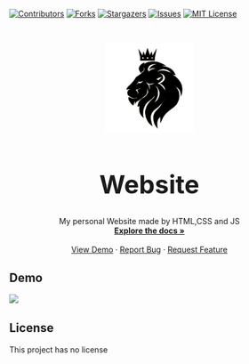 [![Contributors][contributors-shield]][contributors-url]
[![Forks][forks-shield]][forks-url]
[![Stargazers][stars-shield]][stars-url]
[![Issues][issues-shield]][issues-url]
[![MIT License][license-shield]][license-url]

<!-- PROJECT LOGO -->
<br />
<p align="center">
  <a href="https://github.com/CaptainMich/CaptainMich.github.io">
    <img src="docs/images/lion-logo.png" alt="Logo" width="160" height="160">
  </a>

  <h1 style="font-size: 45px" align="center"> <b>Website</b> </h1>

  <p align="center">
    My personal Website made by HTML,CSS and JS  <br/>
    <a href="https://github.com/CaptainMich/CaptainMich.github.io/tree/main/docs"><strong>Explore the docs »</strong></a>
    <br />
    <br />
    <a href="https://github.com/CaptainMich/CaptainMich.github.io/tree/main/docs/demo">View Demo</a>
    ·
    <a href="https://github.com/CaptainMich/CaptainMich.github.io/issues">Report Bug</a>
    ·
    <a href="https://github.com/CaptainMich/CaptainMich.github.io/issues">Request Feature</a>
  </p>
</p>

<!-- DEMO -->
## Demo

![](docs/demo/demo.gif)

<!-- LICENSE -->
## License

This project has no license


<!-- MARKDOWN LINKS & IMAGES -->
<!-- https://github.com/CaptainMich/CaptainMich.github.io --> 
[contributors-shield]: https://img.shields.io/github/contributors/CaptainMich/CaptainMich.github.io.svg?style=for-the-badge
[contributors-url]: https://github.com/CaptainMich/CaptainMich.github.io/graphs/contributors
[forks-shield]: https://img.shields.io/github/forks/CaptainMich/CaptainMich.github.io.svg?style=for-the-badge
[forks-url]: https://github.com/CaptainMich/CaptainMich.github.io/network/members
[stars-shield]: https://img.shields.io/github/stars/CaptainMich/CaptainMich.github.io.svg?style=for-the-badge
[stars-url]: https://github.com/CaptainMich/CaptainMich.github.io/stargazers
[issues-shield]: https://img.shields.io/github/issues/CaptainMich/CaptainMich.github.io.svg?style=for-the-badge
[issues-url]: https://github.com/CaptainMich/CaptainMich.github.io/issues
[license-shield]: https://img.shields.io/github/license/CaptainMich/CaptainMich.github.io.svg?style=for-the-badge
[license-url]: ""
